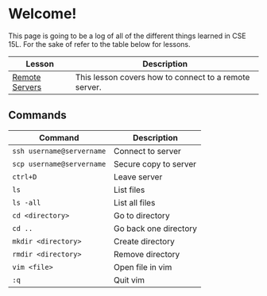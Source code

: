 # Welcome!
This page is going to be a log of all of the different things learned in CSE 15L. For the sake of refer to the table below for lessons.

| Lesson | Description |
| ------------ | ------------ |
| [Remote Servers](remote-servers.md) | This lesson covers how to connect to a remote server.

## Commands
| Command | Description |
| ------------ | ------------ |
| `ssh username@servername` | Connect to server |
| `scp username@servername` | Secure copy to server |
| `ctrl+D` | Leave server |
| `ls` | List files |
| `ls -all` | List all files |
| `cd <directory>` | Go to directory |
| `cd ..` | Go back one directory |
| `mkdir <directory>` | Create directory |
| `rmdir <directory>` | Remove directory |
| `vim <file>` | Open file in vim |
| `:q` | Quit vim |